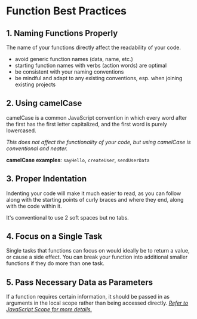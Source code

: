 # Function Best Practices

## **1. Naming Functions Properly**
The name of your functions directly affect the readability of your code.
* avoid generic function names (data, name, etc.)
* starting function names with verbs (action words) are optimal
* be consistent with your naming conventions
* be mindful and adapt to any existing conventions, esp. when joining existing projects

## **2. Using camelCase**
camelCase is a common JavaScript convention in which every word after the first has the first letter capitalized, and the first word is purely lowercased.

*This does not affect the functionality of your code, but using camelCase is conventional and neater.*

**camelCase examples**: `sayHello`, `createUser`, `sendUserData`

## **3. Proper Indentation**
Indenting your code will make it much easier to read, as you can follow along with the starting points of curly braces and where they end, along with the code within it.

It's conventional to use 2 soft spaces but no tabs.

## **4. Focus on a Single Task**
Single tasks that functions can focus on would ideally be to return a value, or cause a side effect.
You can break your function into additional smaller functions if they do more than one task.

## **5. Pass Necessary Data as Parameters**
If a function requires certain information, it should be passed in as arguments in the local scope rather than being accessed directly. [*Refer to JavaScript Scope for more details.*](/javascript_scope.md)